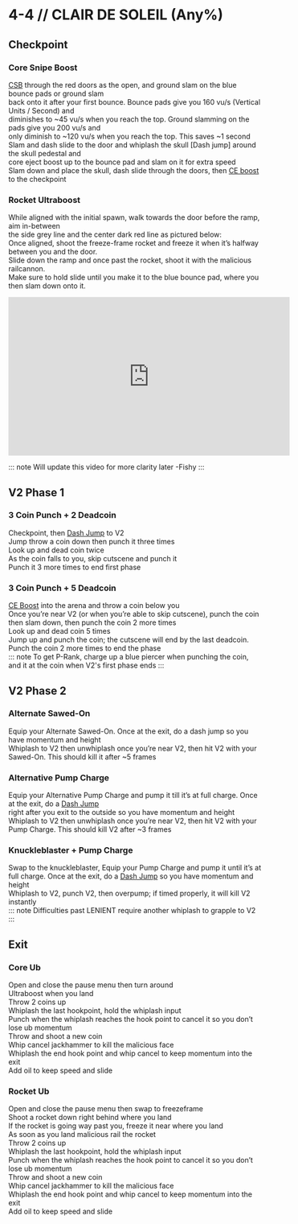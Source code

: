 # 4-4 // CLAIR DE SOLEIL (Any%)
## Checkpoint
### Core Snipe Boost
[CSB](/guides/speedrun-tech.md#core-snipe-boosts) through the red doors as the open, and ground slam on the blue bounce pads or ground slam<br />
back onto it after your first bounce. Bounce pads give you 160 vu/s (Vertical Units / Second) and <br/>
diminishes to ~45 vu/s when you reach the top. Ground slamming on the pads give you 200 vu/s and <br/>
only diminish to ~120 vu/s when you reach the top. This saves ~1 second<br/>
Slam and dash slide to the door and whiplash the skull [Dash jump] around the skull pedestal and<br/>
core eject boost up to the bounce pad and slam on it for extra speed <br />
Slam down and place the skull, dash slide through the doors, then [CE boost](/guides/speedrun-tech.md#ce-boost-core-eject-boost) to the checkpoint <br />
### Rocket Ultraboost 
While aligned with the initial spawn, walk towards the door before the ramp, aim in-between <br/>
the side grey line and the center dark red line as pictured below: <br/>
Once aligned, shoot the freeze-frame rocket and freeze it when it’s halfway between you and the door.<br/>
Slide down the ramp and once past the rocket, shoot it with the malicious railcannon.<br/>
Make sure to hold slide until you make it to the blue bounce pad, where you then slam down onto it.<br/>

<iframe width="560" height="315" src="https://www.youtube.com/embed/ND75yFkc-gI" frameborder="0" allow="accelerometer; autoplay; clipboard-write; encrypted-media; gyroscope; picture-in-picture" allowfullscreen></iframe>

::: note
Will update this video for more clarity later -Fishy
:::

## V2 Phase 1
### 3 Coin Punch + 2 Deadcoin
Checkpoint, then [Dash Jump](/guides/speedrun-tech.md#dash-jump) to V2 <br />
Jump throw a coin down then punch it three times <br />
Look up and dead coin twice <br />
As the coin falls to you, skip cutscene and punch it <br />
Punch it 3 more times to end first phase <br />
### 3 Coin Punch + 5 Deadcoin
[CE Boost](/guides/speedrun-tech.md#ce-boost-core-eject-boost) into the arena and throw a coin below you <br />
Once you’re near V2 (or when you’re able to skip cutscene), punch the coin then slam down, then punch the coin 2 more times <br />
Look up and dead coin 5 times <br />
Jump up and punch the coin; the cutscene will end by the last deadcoin. <br />
Punch the coin 2 more times to end the phase <br />
::: note
To get P-Rank, charge up a blue piercer when punching the coin, and it at the coin when V2's first phase ends
:::
## V2 Phase 2
### Alternate Sawed-On
Equip your Alternate Sawed-On. Once at the exit, do a dash jump so you have momentum and height <br />
Whiplash to V2 then unwhiplash once you’re near V2, then hit V2 with your Sawed-On. This should kill it after ~5 frames <br />

### Alternative Pump Charge
Equip your Alternative Pump Charge and pump it till it’s at full charge. Once at the exit, do a [Dash Jump](/guides/speedrun-tech.html#dash-jump)<br/>
 right after you exit to the outside so you have momentum and height<br/>
Whiplash to V2 then unwhiplash once you’re near V2, then hit V2 with your Pump Charge. This should kill V2 after  ~3 frames <br />

### Knuckleblaster + Pump Charge
Swap to the knuckleblaster, Equip your Pump Charge and pump it until it’s at full charge. Once at the exit, do a [Dash Jump](/guides/speedrun-tech.html#dash-jump) so you have momentum and height <br />
Whiplash to V2, punch V2, then overpump; if timed properly, it will kill V2 instantly <br />
::: note
 Difficulties past LENIENT require another whiplash to grapple to V2
:::

## Exit
### Core Ub
Open and close the pause menu then turn around <br />
Ultraboost when you land <br />
Throw 2 coins up <br />
Whiplash the last hookpoint, hold the whiplash input <br />
Punch when the whiplash reaches the hook point to cancel it so you don’t lose ub momentum <br />
Throw and shoot a new coin <br />
Whip cancel jackhammer to kill the malicious face <br />
Whiplash the end hook point and whip cancel to keep momentum into the exit <br />
Add oil to keep speed and slide <br />
### Rocket Ub
Open and close the pause menu then swap to freezeframe <br />
Shoot a rocket down right behind where you land <br />
If the rocket is going way past you, freeze it near where you land <br />
As soon as you land malicious rail the rocket <br />
Throw 2 coins up <br />
Whiplash the last hookpoint, hold the whiplash input <br />
Punch when the whiplash reaches the hook point to cancel it so you don’t lose ub momentum <br />
Throw and shoot a new coin <br />
Whip cancel jackhammer to kill the malicious face <br />
Whiplash the end hook point and whip cancel to keep momentum into the exit <br />
Add oil to keep speed and slide <br />